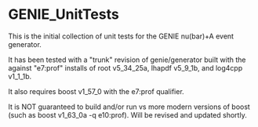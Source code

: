 # GENIE_UnitTests

This is the initial collection of unit tests for the GENIE nu(bar)+A event generator.

It has been tested with a "trunk" revision of genie/generator built with the against
"e7:prof" installs of root v5_34_25a, lhapdf v5_9_1b, and log4cpp v1_1_1b.

It also requires boost v1_57_0 with the e7:prof qualifier.

It is NOT guaranteed to build and/or run vs more modern versions of boost (such as
boost v1_63_0a -q e10:prof). Will be revised and updated shortly.


